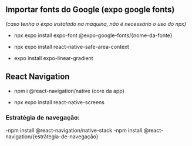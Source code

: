 ## Importar fonts do Google (expo google fonts)

_(caso tenha o expo instalado na máquina, não é necessário o uso do npx)_

- npx expo install expo-font @expo-google-fonts/{nome-da-fonte}

- npx expo install react-native-safe-area-context

- expo install expo-linear-gradient

## React Navigation

- npm i @react-navigation/native
  (core da app)

- npx expo install react-native-screens

### Estratégia de navegação:

-npm install @react-navigation/native-stack
-npm install @react-navigation/{estrátegia-de-navegação}
